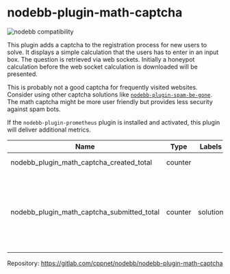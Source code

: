 # nodebb-plugin-math-captcha

![nodebb compatibility](https://packages.nodebb.org/api/v1/plugins/nodebb-plugin-math-captcha/compatibility.png)

This plugin adds a captcha to the registration process for new users to solve. It displays a simple calculation that the users has to enter in an input box. The question is retrieved via web sockets. Initially a honeypot calculation before the web socket calculation is downloaded will be presented.

This is probably not a good captcha for frequently visited websites. Consider using other captcha solutions like [`nodebb-plugin-spam-be-gone`](https://www.npmjs.com/package/nodebb-plugin-spam-be-gone). The math captcha might be more user friendly but provides less security against spam bots.

If the `nodebb-plugin-prometheus` plugin is installed and activated, this plugin will deliver additional metrics.

|Name|Type|Labels|Help|
|----|----|------|----|
|nodebb_plugin_math_captcha_created_total|counter| |Total created captcha|
|nodebb_plugin_math_captcha_submitted_total|counter|solution|Total submitted captcha (solution is either correct, invalid_session, not_a_number, wrong, honeypot or empty)|

Repository: https://gitlab.com/cppnet/nodebb/nodebb-plugin-math-captcha